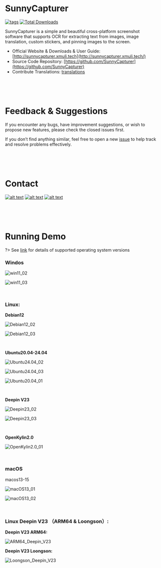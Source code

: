 # SunnyCapturer  

[<img src="https://img.shields.io/github/release/XMuli/SunnyCapturer.svg?label=version" alt="tags"/>](https://github.com/XMuli/SunnyCapturer/releases)   [<img src="https://img.shields.io/github/downloads/XMuli/SunnyCapturer/total" alt="Total Downloads" />](https://github.com/XMuli/SunnyCapturer/releases)  

SunnyCapturer is a simple and beautiful cross-platform screenshot software that supports OCR for extracting text from images, image translation, custom stickers, and pinning images to the screen.

- Official Website & Downloads & User Guide: [http://sunnycapturer.xmuli.tech](http://sunnycapturer.xmuli.tech/)  
- Source Code Repository: [https://github.com/SunnyCapturer](https://github.com/SunnyCapturer)  
- Contribute Translations: [translations](https://github.com/SunnyCapturer/translations)  

<br><br><br>

# Feedback & Suggestions  

If you encounter any bugs, have improvement suggestions, or wish to propose new features, please check the closed issues first.  

If you don’t find anything similar, feel free to open a new [issue](https://github.com/XMuli/SunnyCapturer/issues) to help track and resolve problems effectively.  

<br><br><br>

# Contact  

[![alt text](https://img.shields.io/badge/QQGroup-418103279-brightgreen)](https://qm.qq.com/cgi-bin/qm/qr?authKey=5pYNrJL7%2F8biKzT5LMj8dbjkpPvUvdLVbAOcNTydiqTDNc49yg0wtVcub8Cu3Pqa&k=OluWZhjVMhwP-6RO9Y7FFkJcXGiS4CVk&noverify=0)        [![alt text](https://img.shields.io/badge/GitHub-XMuli-brightgreen)](https://github.com/XMuli)        [![alt text](https://img.shields.io/badge/Email-xmulitech@gmail-117dd3)](mailto:xmulitech@gmail.com)        





<br><br><br>



# Running Demo

?> See [link](./supported_os.md) for details of supported operating system versions

### Windos

![win11_02](./_media/images/run_exhibition/win11_02.jpg)

![win11_03](./_media/images/run_exhibition/win11_03.jpg)



<br>



### Linux:

**Debian12**

![Debian12_02](./_media/images/run_exhibition/Debian12_02.jpg)

![Debian12_03](./_media/images/run_exhibition/Debian12_03.jpg)

<br>

**Ubuntu20.04-24.04**

![Ubuntu24.04_02](./_media/images/run_exhibition/Ubuntu24.04_02.jpg)

![Ubuntu24.04_03](./_media/images/run_exhibition/Ubuntu24.04_03.jpg)

![Ubuntu20.04_01](./_media/images/run_exhibition/Ubuntu20.04_01.jpg)

<br>

**Deepin V23**

![Deepin23_02](./_media/images/run_exhibition/Deepin23_02.jpg)

![Deepin23_03](./_media/images/run_exhibition/Deepin23_03.jpg)

<br>

**OpenKylin2.0**

![OpenKylin2.0_01](./_media/images/run_exhibition/OpenKylin2.0_01.jpg)



<br>



### macOS

macos13-15

![macOS13_01](./_media/images/run_exhibition/macOS13_01.jpg)

![macOS13_02](./_media/images/run_exhibition/macOS13_02.jpg)



<br>



### Linux Deepin V23 （ARM64 & Loongson）:

**Deepin V23 ARM64:**

![ARM64_Deepin_V23](./_media/images/run_exhibition/ARM64_Deepin_V23.jpg)



**Deepin V23 Loongson:**

![Loongson_Deepin_V23](./_media/images/run_exhibition/Loongson_Deepin_V23.jpg)
